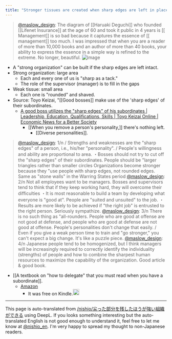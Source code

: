 ```yaml
---
title: "Stronger tissues are created when sharp edges are left in place."
---
```


> [@maslow_design](https://twitter.com/maslow_design/status/1650983021254787073?s=20): The diagram of [[Haruaki Deguchi]] who founded [[Lifenet Insurance]] at the age of 60 and took it public in 4 years is [[ Management]] is so bad because it captures the essence of [[ management]] too much.
> I was impressed that when you are a reader of more than 10,000 books and an author of more than 40 books, your ability to express the essence in a simple way is refined to the extreme.
> No longer, beautiful.
> ![image](https://gyazo.com/7d161c9b678ec13002ead6615e9e68ee/thumb/1000)
- A "strong organization" can be built if the sharp edges are left intact.
- Strong organization: large area
    - Each and every one of us is "sharp as a tack."
    - The role of the supervisor (manager) is to fill in the gaps
- Weak tissue: small area
    - Each one is "rounded" and shaved.
- Source: Toyo Keizai, "[[Good bosses]] make use of the 'sharp edges' of their subordinates.
    - [A good boss utilizes the "sharp edges" of his subordinates | Leadership, Education, Qualifications, Skills | Toyo Keizai Online | Economic News for a Better Society](https://toyokeizai.net/articles/-/105390)
        - [[When you remove a person's personality,]] there's nothing left.
            - [[Diverse personalities]].

> [@maslow_design](https://twitter.com/maslow_design/status/1651029836897615872?s=20): 1/n
> / Strengths and weaknesses are the "sharp edges" of a person, i.e., his/her "personality".
> / People's willingness and ability are proportional to area.
> ・Bosses should not try to cut off the "sharp edges" of their subordinates.
> People should be "larger triangles rather than smaller circles
> Organizations become stronger because they "use people with sharp edges, not rounded edges.
> Same as "stone walls" in the Warring States period
> [@maslow_design](https://twitter.com/maslow_design/status/1651031345869754369?s=20): 2/n
> Not all employees want to be managers.
> Bosses and supervisors tend to think that if they keep working hard, they will overcome their difficulties
> ・It is most reasonable to build a team by developing what everyone is "good at".
> People are "suited and unsuited" to the job.
>  ・Results are more likely to be achieved if "the right job" is entrusted to the right person.
> Seriously sympathize.
> [@maslow_design](https://twitter.com/maslow_design/status/1651032933157969923?s=20): 3/n
> There is no such thing as "all-rounders.
>  People who are good at offense are not good at defense, and people who are good at defense are not good at offense.
> People's personalities don't change that easily.
> / Even if you give a weak person time to train and "go stronger," you can't expect a big change.
> It's like a puzzle piece.
> [@maslow_design](https://twitter.com/maslow_design/status/1651039862269804545?s=20): 4/n
> Japanese people tend to be homogenized, but I think managers will be increasingly required to correctly identify the individuality (strengths) of people and how to combine the sharpest human resources to maximize the capability of the organization.
> Good article & good book.
- [[A textbook on "how to delegate" that you must read when you have a subordinate]].
    - [Amazon](https://amzn.to/3LwZ4kT)
        - It was free on Kindle.<img src='https://scrapbox.io/api/pages/nishio-en/nishio/icon' alt='nishio.icon' height="19.5"/>

---
This page is auto-translated from [/nishio/尖った部分を残したほうが強い組織ができる](https://scrapbox.io/nishio/尖った部分を残したほうが強い組織ができる) using DeepL. If you looks something interesting but the auto-translated English is not good enough to understand it, feel free to let me know at [@nishio_en](https://twitter.com/nishio_en). I'm very happy to spread my thought to non-Japanese readers.